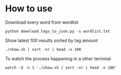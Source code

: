 # How to use

Download every word from wordlist

```
python download_tags_to_json.py -s wordlist.txt
```

Show latest 100 results sorted by tag amount

```
./show.sh | sort -nr | head -n 100
```

To watch the process happening in a other terminal

```
watch -d -n 1 './show.sh | sort -nr | head -n 100'
```
